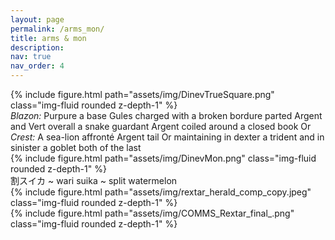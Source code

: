 ```yaml
---
layout: page
permalink: /arms_mon/
title: arms & mon
description:
nav: true
nav_order: 4
---
```


<div class="row mt-3">
    <div class="col-sm mt-3 mt-md-0">
        {% include figure.html path="assets/img/DinevTrueSquare.png" class="img-fluid rounded z-depth-1" %}
    </div>
</div>
<div class="caption">
    <em>Blazon:</em> Purpure a base Gules charged with a broken bordure parted Argent and Vert overall a snake guardant Argent coiled around a closed book Or
</div>
<div class="caption">
    <em>Crest:</em> A sea-lion affronté Argent tail Or maintaining in dexter a trident and in sinister a goblet both of the last
</div>

<div class="row mt-3">
    <div class="col-sm mt-3 mt-md-0">
        {% include figure.html path="assets/img/DinevMon.png" class="img-fluid rounded z-depth-1" %}
    </div>
</div>
<div class="caption">
    割スイカ ~ wari suika ~ split watermelon
</div>

<div class="row mt-3">
    <div class="col-sm mt-3 mt-md-0">
        {% include figure.html path="assets/img/rextar_herald_comp_copy.jpeg" class="img-fluid rounded z-depth-1" %}
    </div>
</div>

<div class="row mt-3">
    <div class="col-sm mt-3 mt-md-0">
        {% include figure.html path="assets/img/COMMS_Rextar_final_.png" class="img-fluid rounded z-depth-1" %}
    </div>
</div>